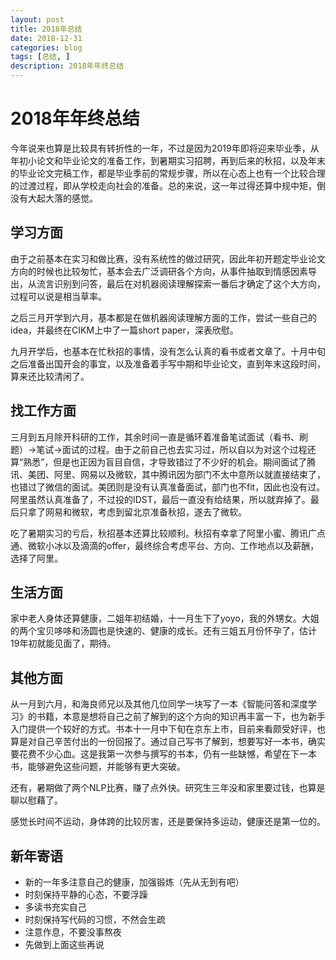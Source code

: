 ```yaml
---
layout: post
title: 2018年总结
date: 2018-12-31
categories: blog
tags: [总结, ]
description: 2018年年终总结
---
```


# 2018年年终总结

今年说来也算是比较具有转折性的一年，不过是因为2019年即将迎来毕业季，从年初小论文和毕业论文的准备工作，到暑期实习招聘，再到后来的秋招，以及年末的毕业论文完稿工作，都是毕业季前的常规步骤，所以在心态上也有一个比较合理的过渡过程，即从学校走向社会的准备。总的来说，这一年过得还算中规中矩，倒没有大起大落的感觉。

## 学习方面

由于之前基本在实习和做比赛，没有系统性的做过研究，因此年初开题定毕业论文方向的时候也比较匆忙，基本会去广泛调研各个方向，从事件抽取到情感因素导出，从流言识别到问答，最后在对机器阅读理解探索一番后才确定了这个大方向，过程可以说是相当草率。

之后三月开学到六月，基本都是在做机器阅读理解方面的工作，尝试一些自己的idea，并最终在CIKM上中了一篇short paper，深表欣慰。

九月开学后，也基本在忙秋招的事情，没有怎么认真的看书或者文章了。十月中旬之后准备出国开会的事宜，以及准备着手写中期和毕业论文，直到年末这段时间，算来还比较清闲了。

## 找工作方面

三月到五月除开科研的工作，其余时间一直是循环着准备笔试面试（看书、刷题）->笔试->面试的过程。由于之前自己也去实习过，所以自以为对这个过程还算“熟悉”，但是也正因为盲目自信，才导致错过了不少好的机会。期间面试了腾讯、美团、阿里、网易以及微软，其中腾讯因为部门不太中意所以就直接结束了，也错过了微信的面试。美团则是没有认真准备面试，部门也不fit，因此也没有过。阿里虽然认真准备了，不过投的IDST，最后一直没有给结果，所以就弃掉了。最后只拿了网易和微软，考虑到留北京准备秋招，遂去了微软。

吃了暑期实习的亏后，秋招基本还算比较顺利。秋招有幸拿了阿里小蜜、腾讯广点通、微软小冰以及滴滴的offer，最终综合考虑平台、方向、工作地点以及薪酬，选择了阿里。

## 生活方面

家中老人身体还算健康，二姐年初结婚，十一月生下了yoyo，我的外甥女。大姐的两个宝贝哆哆和汤圆也是快速的、健康的成长。还有三姐五月份怀孕了，估计19年初就能见面了，期待。

## 其他方面

从一月到六月，和海良师兄以及其他几位同学一块写了一本《智能问答和深度学习》的书籍，本意是想将自己之前了解到的这个方向的知识再丰富一下，也为新手入门提供一个较好的方式。书本十一月中下旬在京东上市，目前来看颇受好评，也算是对自己辛苦付出的一份回报了。通过自己写书了解到，想要写好一本书，确实要花费不少心血。这是我第一次参与撰写的书本，仍有一些缺憾，希望在下一本书，能够避免这些问题，并能够有更大突破。

还有，暑期做了两个NLP比赛，赚了点外快。研究生三年没和家里要过钱，也算是聊以慰藉了。

感觉长时间不运动，身体跨的比较厉害，还是要保持多运动，健康还是第一位的。

## 新年寄语

* 新的一年多注意自己的健康，加强锻炼（先从无到有吧）
* 时刻保持平静的心态，不要浮躁
* 多读书充实自己
* 时刻保持写代码的习惯，不然会生疏
* 注意作息，不要没事熬夜
* 先做到上面这些再说



